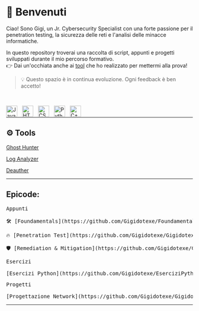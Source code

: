 # 👋 Benvenuti

Ciao! Sono Gigi, un Jr. Cybersecurity Specialist con una forte passione per il penetration testing, la sicurezza delle reti e l'analisi delle minacce informatiche.

In questo repository troverai una raccolta di script, appunti e progetti sviluppati durante il mio percorso formativo.  
👉 Dai un'occhiata anche ai [tool](https://github.com/Gigidotexe/tools) che ho realizzato per mettermi alla prova!

> 💡 Questo spazio è in continua evoluzione. Ogni feedback è ben accetto!

&nbsp;

<img align="left" alt="Java" width="30px" style="padding-right:10px;" src="https://cdn.jsdelivr.net/gh/devicons/devicon/icons/java/java-original.svg"/>
<img align="left" alt="HTML" width="30px" style="padding-right:10px;" src="https://cdn.jsdelivr.net/gh/devicons/devicon/icons/html5/html5-plain.svg"/>
<img align="left" alt="CSS" width="30px" style="padding-right:10px;" src="https://cdn.jsdelivr.net/gh/devicons/devicon/icons/css3/css3-plain.svg"/>
<img align="left" alt="Python" width="30px" style="padding-right:10px;" src="https://cdn.jsdelivr.net/gh/devicons/devicon/icons/python/python-plain.svg"/>
<img align="left" alt="C++" width="30px" style="padding-right:10px;" src="https://cdn.jsdelivr.net/gh/devicons/devicon@latest/icons/cplusplus/cplusplus-plain.svg"/>
<br>

---

## ⚙️ Tools

[Ghost Hunter](https://github.com/Gigidotexe/GHost-Hunter)

[Log Analyzer](https://github.com/Gigidotexe/Gigidotexe/blob/main/Img/WIP.jpg)

[Deauther](https://github.com/Gigidotexe/Gigidotexe/blob/main/Img/WIP.jpg)

---

## Epicode:
<pre>
Appunti

🛠️ [Foundamentals](https://github.com/Gigidotexe/Foundamentals)

🔥 [Penetration Test](https://github.com/Gigidotexe/Gigidotexe/blob/main/Img/WIP.jpg)

🛡️ [Remediation & Mitigation](https://github.com/Gigidotexe/Gigidotexe/blob/main/Img/WIP.jpg)
</pre>
<pre>
Esercizi
&nbsp;
[Esercizi Python](https://github.com/Gigidotexe/EserciziPythonEpicode)
</pre>
<pre>
Progetti
&nbsp;
[Progettazione Network](https://github.com/Gigidotexe/Gigidotexe/blob/main/Img/WIP.jpg)
</pre>
---
